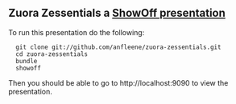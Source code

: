 ## Zuora Zessentials a [ShowOff presentation](http://github.com/schacon/showoff) ##

To run this presentation do the following:

```
  git clone git://github.com/anfleene/zuora-zessentials.git
  cd zuora-zessentials
  bundle
  showoff
```

Then you should be able to go to http://localhost:9090 to view the
presentation.
